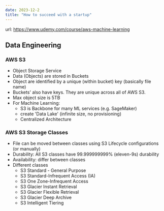 ```yaml
---
date: 2023-12-2
title: "How to succeed with a startup"
---
```


url: https://www.udemy.com/course/aws-machine-learning

## Data Engineering
### AWS S3
- Object Storage Service
- Data (Objects) are stored in Buckets
- Object are identified by a unique (within bucket) key (basically file name)
- Buckets' also have keys. They are unique across all of AWS S3.
- Max object size is 5TB
- For Machine Learning:
  - S3 is Backbone for many ML services (e.g. SageMaker)
  - create 'Data Lake' (infinite size, no provisioning)
  - Centralized Architecture
### AWS S3 Storage Classes
- File can be moved between classes using S3 Lifecycle configurations (or manually)
- Durability: All S3 classes have 99.999999999% (eleven-9s) durability
- Availability: differ between classes
- Different classes
  - S3 Standard - General Purpose
  - S3 Standard-Infrequent Access (IA)
  - S3 One Zone-Infrequent Access
  - S3 Glacier Instant Retrieval
  - S3 Glacier Flexible Retrieval
  - S3 Glacier Deep Archive
  - S3 Intelligent Tiering
